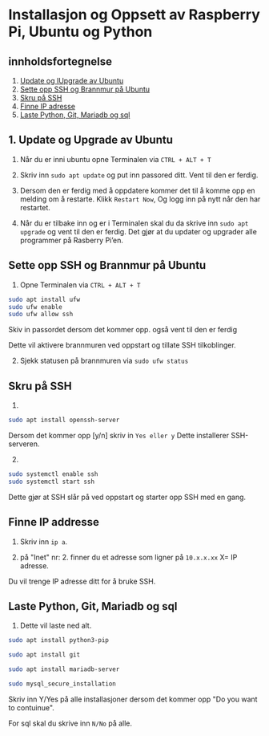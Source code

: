# Installasjon og Oppsett av Raspberry Pi, Ubuntu og Python


## innholdsfortegnelse


1. [Update og IUpgrade av Ubuntu](#update-og-upgrade-av-ubuntu)
2. [Sette opp SSH og Brannmur på Ubuntu](#sette-opp-ssh-og-brannmur-på-ubuntu)
3. [Skru på SSH](#skru-på-ssh)
4. [Finne IP adresse](#finne-ip-addresse)
5. [Laste Python, Git, Mariadb og sql](#laste-python-git-mariadb-og-sql)


## 1. Update og Upgrade av Ubuntu
1.	Når du er inni ubuntu opne Terminalen via ``CTRL + ALT + T``

2.	Skriv inn ``sudo apt update``  og put inn passored ditt. Vent til den er ferdig.

3.	Dersom den er ferdig med å oppdatere kommer det til å komme opp en melding om å restarte. Klikk ``Restart Now``, Og logg inn på nytt når den har restartet.

4.	Når du er tilbake inn og er i Terminalen skal du da skrive inn ``sudo apt upgrade`` og vent til den er ferdig. Det gjør at du updater og upgrader alle programmer på Rasberry Pi’en.  

## Sette opp SSH og Brannmur på Ubuntu


1. Opne Terminalen via ``CTRL + ALT + T``

 ```bash
 sudo apt install ufw 
 sudo ufw enable 
 sudo ufw allow ssh
```
Skiv in passordet dersom det kommer opp. også vent til den er ferdig

Dette vil aktivere brannmuren ved oppstart og tillate SSH tilkoblinger.

2. Sjekk statusen på brannmuren via ``sudo ufw status``

## Skru på SSH
1. 
```bash
sudo apt install openssh-server
```
Dersom det kommer opp [y/n] skriv in ``Yes eller y`` Dette installerer SSH-serveren.

2. 
```bash
sudo systemctl enable ssh 
sudo systemctl start ssh
```
Dette gjør at SSH slår på ved oppstart og starter opp SSH med en gang.

## Finne IP addresse

1. Skriv inn ``ip a``.

2. på "Inet" nr: 2. finner du et adresse som ligner på ``10.x.x.xx`` X= IP adresse.

 Du vil trenge IP adresse ditt for å bruke SSH.


## Laste Python, Git, Mariadb og sql
1. Dette vil laste ned alt.
```bash
sudo apt install python3-pip

sudo apt install git

sudo apt install mariadb-server

sudo mysql_secure_installation
```
Skriv inn Y/Yes på alle installasjoner dersom det kommer opp "Do you want to contuinue".

For sql skal du skrive inn ``N/No`` på alle.

